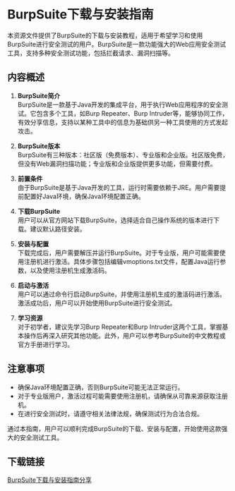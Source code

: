 # BurpSuite下载与安装指南

本资源文件提供了BurpSuite的下载与安装教程，适用于希望学习和使用BurpSuite进行安全测试的用户。BurpSuite是一款功能强大的Web应用安全测试工具，支持多种安全测试功能，包括拦截请求、漏洞扫描等。

## 内容概述

1. **BurpSuite简介**  
   BurpSuite是一款基于Java开发的集成平台，用于执行Web应用程序的安全测试。它包含多个工具，如Burp Repeater、Burp Intruder等，能够协同工作，有效分享信息，支持以某种工具中的信息为基础供另一种工具使用的方式发起攻击。

2. **BurpSuite版本**  
   BurpSuite有三种版本：社区版（免费版本）、专业版和企业版。社区版免费，但没有Web漏洞扫描功能；专业版和企业版提供更多功能，但需要付费。

3. **前置条件**  
   由于BurpSuite是基于Java开发的工具，运行时需要依赖于JRE。用户需要提前配置好Java环境，确保Java环境配置正确。

4. **下载BurpSuite**  
   用户可以从官方网站下载BurpSuite，选择适合自己操作系统的版本进行下载。建议默认路径安装。

5. **安装与配置**  
   下载完成后，用户需要解压并运行BurpSuite。对于专业版，用户可能需要使用注册机进行激活。具体步骤包括编辑vmoptions.txt文件，配置Java运行参数，以及使用注册机生成激活码。

6. **启动与激活**  
   用户可以通过命令行启动BurpSuite，并使用注册机生成的激活码进行激活。激活成功后，用户可以开始使用BurpSuite进行安全测试。

7. **学习资源**  
   对于初学者，建议先学习Burp Repeater和Burp Intruder这两个工具，掌握基本操作后再深入研究其他功能。此外，用户可以参考BurpSuite的中文教程或官方手册进行学习。

## 注意事项

- 确保Java环境配置正确，否则BurpSuite可能无法正常运行。
- 对于专业版用户，激活过程可能需要使用注册机，请确保从可靠来源获取注册机。
- 在进行安全测试时，请遵守相关法律法规，确保测试行为合法合规。

通过本指南，用户可以顺利完成BurpSuite的下载、安装与配置，开始使用这款强大的安全测试工具。

## 下载链接

[BurpSuite下载与安装指南分享](https://pan.quark.cn/s/ed9295634eeb)
